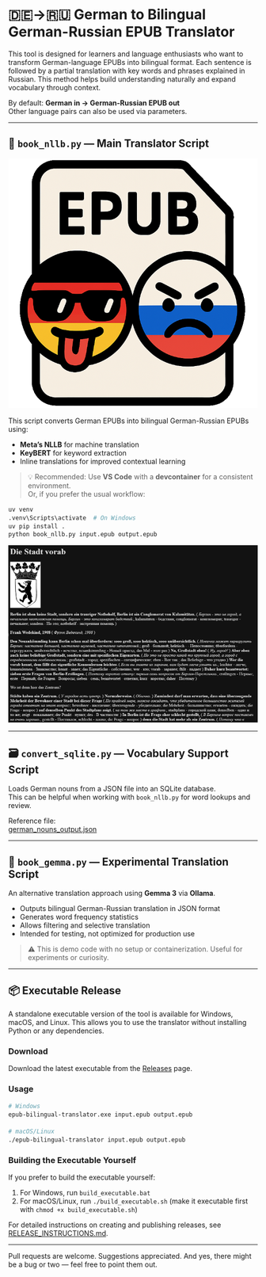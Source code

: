 # 🇩🇪→🇷🇺 German to Bilingual German-Russian EPUB Translator

This tool is designed for learners and language enthusiasts who want to transform German-language EPUBs into bilingual format. Each sentence is followed by a partial translation with key words and phrases explained in Russian. This method helps build understanding naturally and expand vocabulary through context.

By default: **German in → German-Russian EPUB out**  
Other language pairs can also be used via parameters.

---

## 📘 `book_nllb.py` — Main Translator Script

![epub-bilingual-penetration banner](banner.png)

This script converts German EPUBs into bilingual German-Russian EPUBs using:

- **Meta’s NLLB** for machine translation  
- **KeyBERT** for keyword extraction  
- Inline translations for improved contextual learning

> 💡 Recommended: Use **VS Code** with a **devcontainer** for a consistent environment.  
> Or, if you prefer the usual workflow:

```bash
uv venv
.venv\Scripts\activate  # On Windows
uv pip install .
python book_nllb.py input.epub output.epub
```

![Sample output of book_nllb.py](sample.png)

---

## 🗃️ `convert_sqlite.py` — Vocabulary Support Script

Loads German nouns from a JSON file into an SQLite database.  
This can be helpful when working with `book_nllb.py` for word lookups and review.

Reference file:  
[german_nouns_output.json](https://github.com/Hanttone/der-die-das-game/blob/master/data/german_nouns_output.json)


---

## 🤖 `book_gemma.py` — Experimental Translation Script

An alternative translation approach using **Gemma 3** via **Ollama**.

- Outputs bilingual German-Russian translation in JSON format
- Generates word frequency statistics
- Allows filtering and selective translation
- Intended for testing, not optimized for production use

> ⚠️ This is demo code with no setup or containerization. Useful for experiments or curiosity.

---

## 📦 Executable Release

A standalone executable version of the tool is available for Windows, macOS, and Linux. This allows you to use the translator without installing Python or any dependencies.

### Download

Download the latest executable from the [Releases](https://github.com/konyshevgmbh/epub-bilingual-penetration/releases) page.

### Usage

```bash
# Windows
epub-bilingual-translator.exe input.epub output.epub

# macOS/Linux
./epub-bilingual-translator input.epub output.epub
```

### Building the Executable Yourself

If you prefer to build the executable yourself:

1. For Windows, run `build_executable.bat`
2. For macOS/Linux, run `./build_executable.sh` (make it executable first with `chmod +x build_executable.sh`)

For detailed instructions on creating and publishing releases, see [RELEASE_INSTRUCTIONS.md](RELEASE_INSTRUCTIONS.md).

---

Pull requests are welcome. Suggestions appreciated. And yes, there might be a bug or two — feel free to point them out.
